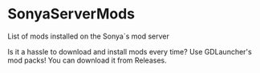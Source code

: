 # SonyaServerMods
List of mods installed on the Sonya`s mod server

Is it a hassle to download and install mods every time?
Use GDLauncher's mod packs!
You can download it from Releases.
